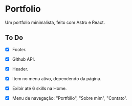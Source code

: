 # Portfolio

Um portfolio minimalista, feito com Astro e React.

## To Do

- [x] Footer.

- [x] Github API.

- [x] Header.

- [x] Item no menu ativo, dependendo da página.

- [x] Exibir até 6 skills na Home.

- [x] Menu de navegação: "Portfólio", "Sobre mim", "Contato".
